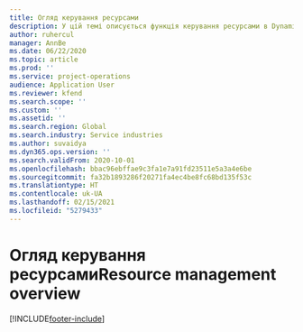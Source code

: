 ```yaml
---
title: Огляд керування ресурсами
description: У цій темі описується функція керування ресурсами в Dynamics 365 Project Operations.
author: ruhercul
manager: AnnBe
ms.date: 06/22/2020
ms.topic: article
ms.prod: ''
ms.service: project-operations
audience: Application User
ms.reviewer: kfend
ms.search.scope: ''
ms.custom: ''
ms.assetid: ''
ms.search.region: Global
ms.search.industry: Service industries
ms.author: suvaidya
ms.dyn365.ops.version: ''
ms.search.validFrom: 2020-10-01
ms.openlocfilehash: bbac96ebffae9c3fa1e7a91fd23511e5a3a4e6be
ms.sourcegitcommit: fa32b1893286f20271fa4ec4be8fc68bd135f53c
ms.translationtype: HT
ms.contentlocale: uk-UA
ms.lasthandoff: 02/15/2021
ms.locfileid: "5279433"
---
```

# <a name="resource-management-overview"></a><span data-ttu-id="06863-103">Огляд керування ресурсами</span><span class="sxs-lookup"><span data-stu-id="06863-103">Resource management overview</span></span>


[!INCLUDE[footer-include](../includes/footer-banner.md)]